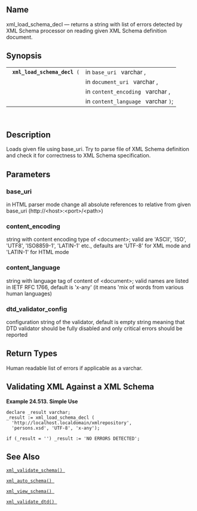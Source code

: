 <div id="fn_xml_load_schema_decl" class="refentry">

<div class="titlepage">

</div>

<div class="refnamediv">

## Name

xml_load_schema_decl — returns a string with list of errors detected by
XML Schema processor on reading given XML Schema definition document.

</div>

<div class="refsynopsisdiv">

## Synopsis

<div id="fsyn_xml_load_schema_decl" class="funcsynopsis">

|                                   |                                     |
|-----------------------------------|-------------------------------------|
| ` `**`xml_load_schema_decl`**` (` | in `base_uri ` varchar ,            |
|                                   | in `document_uri ` varchar ,        |
|                                   | in `content_encoding ` varchar ,    |
|                                   | in `content_language ` varchar `)`; |

<div class="funcprototype-spacer">

 

</div>

</div>

</div>

<div id="desc_xml_load_schema_decl" class="refsect1">

## Description

Loads given file using base_uri. Try to parse file of XML Schema
definition and check it for correctness to XML Schema specification.

</div>

<div id="params_30" class="refsect1">

## Parameters

<div id="id123047" class="refsect2">

### base_uri

in HTML parser mode change all absolute references to relative from
given base_uri (http://\<host\>:\<port\>/\<path\>)

</div>

<div id="id123050" class="refsect2">

### content_encoding

string with content encoding type of \<document\>; valid are 'ASCII',
'ISO', 'UTF8', 'ISO8859-1', 'LATIN-1' etc., defaults are 'UTF-8' for XML
mode and 'LATIN-1' for HTML mode

</div>

<div id="id123053" class="refsect2">

### content_language

string with language tag of content of \<document\>; valid names are
listed in IETF RFC 1766, default is 'x-any' (it means 'mix of words from
various human languages)

</div>

<div id="id123056" class="refsect2">

### dtd_validator_config

configuration string of the validator, default is empty string meaning
that DTD validator should be fully disabled and only critical errors
should be reported

</div>

</div>

<div id="ret_08_01" class="refsect1">

## Return Types

Human readable list of errors if applicable as a varchar.

</div>

<div id="examples_14_01" class="refsect1">

## Validating XML Against a XML Schema

<div id="ex_xml_load_schema_decl" class="example">

**Example 24.513. Simple Use**

<div class="example-contents">

``` programlisting
declare _result varchar;
_result := xml_load_schema_decl (
  'http://localhost.localdomain/xmlrepository',
  'persons.xsd', 'UTF-8', 'x-any');

if (_result = '') _result := 'NO ERRORS DETECTED';
```

</div>

</div>

  

</div>

<div id="seealso_39" class="refsect1">

## See Also

<a href="fn_xml_validate_schema.html" class="link"
title="xml_validate_schema"><code
class="function">xml_validate_schema() </code></a>

<a href="fn_xml_auto_schema.html" class="link"
title="xml_auto_schema"><code
class="function">xml_auto_schema() </code></a>

<a href="fn_xml_view_schema.html" class="link"
title="xml_view_schema"><code
class="function">xml_view_schema() </code></a>

<a href="fn_xml_validate_dtd.html" class="link"
title="xml_validate_dtd"><code
class="function">xml_validate_dtd() </code></a>

</div>

</div>
